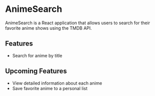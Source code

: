 # AnimeSearch

AnimeSearch is a React application that allows users to search for their favorite anime shows using the TMDB API. 

## Features

- Search for anime by title

## Upcoming Features
- View detailed information about each anime
- Save favorite anime to a personal list



